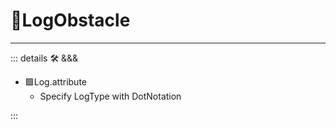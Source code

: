 # 🔻<via>LogObstacle</via>

---

<!-- =================================================== -->
<!-- =================================================== -->
<!-- =================================================== -->
<!-- =================================================== -->
<!-- =================================================== -->
::: details 🛠 <dev>&&&</dev>



- 🟩<eko>Log.attribute</eko>
    - Specify LogType with DotNotation



:::
